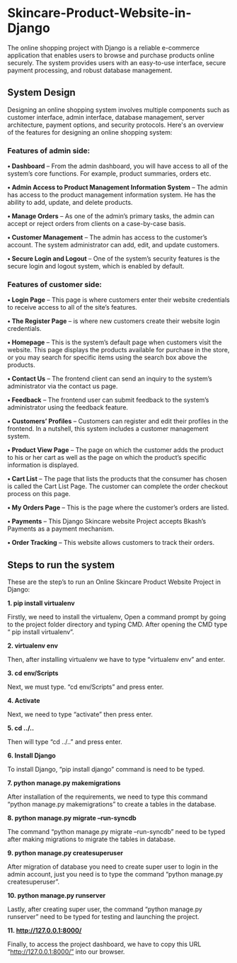 # Skincare-Product-Website-in-Django
The online shopping project with Django is a reliable e-commerce application that enables users to browse and purchase products online securely. The system provides users with an easy-to-use interface, secure payment processing, and robust database management.
## System Design
Designing an online shopping system involves multiple components such as customer interface, admin interface, database management, server architecture, payment options, and security protocols.
Here's an overview of the features for designing an online shopping system:
### Features of admin side:

**•	Dashboard** – From the admin dashboard, you will have access to all of the system’s core functions. For example, product summaries, orders etc.

**•	Admin Access to Product Management Information System** – The admin has access to the product management information system. He has the ability to add, update, and delete products.

**•	Manage Orders** – As one of the admin’s primary tasks, the admin can accept or reject orders from clients on a case-by-case basis.

**•	Customer Management** – The admin has access to the customer’s account. The system administrator can add, edit, and update customers.

**•	Secure Login and Logout** – One of the system’s security features is the secure login and logout system, which is enabled by default.

### Features of customer side:

**•	Login Page** – This page is where customers enter their website credentials to receive access to all of the site’s features.

**•	The Register Page** – is where new customers create their website login credentials.

**•	Homepage** – This is the system’s default page when customers visit the website. This page displays the products available for purchase in the store, or you may search for specific items using the search box above the products.

**•	Contact Us** – The frontend client can send an inquiry to the system’s administrator via the contact us page.

**•	Feedback** – The frontend user can submit feedback to the system’s administrator using the feedback feature.

**•	Customers’ Profiles** – Customers can register and edit their profiles in the frontend. In a nutshell, this system includes a customer management system.

**•	Product View Page** – The page on which the customer adds the product to his or her cart as well as the page on which the product’s specific information is displayed.

**•	Cart List** – The page that lists the products that the consumer has chosen is called the Cart List Page. The customer can complete the order checkout process on this page.

**•	My Orders Page** – This is the page where the customer’s orders are listed.

**•	Payments** – This Django Skincare website Project accepts Bkash’s Payments as a payment mechanism.

**•	Order Tracking** – This website allows customers to track their orders.

## Steps to run the system
These are the step’s to run an Online Skincare Product Website Project in Django:

**1.	pip install virtualenv**

Firstly, we need to install the virtualenv, Open a command prompt by going to the project folder directory and typing CMD. After opening the CMD type “ pip install virtualenv”.

**2.	virtualenv env**

Then, after installing virtualenv we have to type “virtualenv env” and enter.

**3.	cd env/Scripts**

Next, we must type. “cd env/Scripts” and press enter.

**4.	Activate**

Next, we need to type “activate” then press enter.

**5.	cd ../..**

Then will type “cd ../..” and press enter.

**6.	Install Django**

To install Django, “pip install django” command is need to be typed.

**7.	python manage.py makemigrations**

After installation of  the requirements, we need to type this command “python manage.py makemigrations” to create a tables in the database.

**8.	python manage.py migrate –run-syncdb**

The command “python manage.py migrate –run-syncdb” need to be typed after making migrations to migrate the tables in database.

**9.	python manage.py createsuperuser**

After migration of database you need to create super user to login in the admin account, just you need is to type the command “python manage.py createsuperuser”.

**10.	python manage.py runserver**

Lastly, after creating super user, the command “python manage.py runserver” need to be typed for testing and launching the project.

**11.	http://127.0.0.1:8000/**

Finally, to access the project dashboard, we have to copy this URL “http://127.0.0.1:8000/” into our browser.
